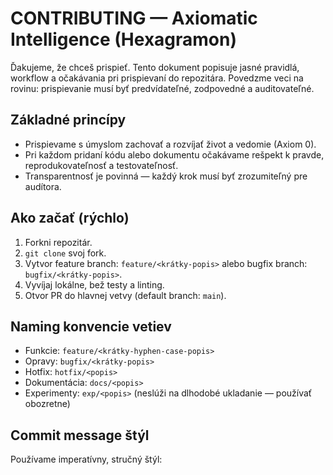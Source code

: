 # CONTRIBUTING — Axiomatic Intelligence (Hexagramon)

Ďakujeme, že chceš prispieť. Tento dokument popisuje jasné pravidlá, workflow a očakávania pri prispievaní do repozitára. Povedzme veci na rovinu: prispievanie musí byť predvídateľné, zodpovedné a auditovateľné.

## Základné princípy
- Prispievame s úmyslom zachovať a rozvíjať život a vedomie (Axiom 0).  
- Pri každom pridaní kódu alebo dokumentu očakávame rešpekt k pravde, reprodukovateľnosť a testovateľnosť.  
- Transparentnosť je povinná — každý krok musí byť zrozumiteľný pre audítora.

## Ako začať (rýchlo)
1. Forkni repozitár.
2. `git clone` svoj fork.
3. Vytvor feature branch: `feature/<krátky-popis>` alebo bugfix branch: `bugfix/<krátky-popis>`.
4. Vyvíjaj lokálne, bež testy a linting.
5. Otvor PR do hlavnej vetvy (default branch: `main`).

## Naming konvencie vetiev
- Funkcie: `feature/<krátky-hyphen-case-popis>`
- Opravy: `bugfix/<krátky-popis>`
- Hotfix: `hotfix/<popis>`
- Dokumentácia: `docs/<popis>`
- Experimenty: `exp/<popis>` (neslúži na dlhodobé ukladanie — používať obozretne)

## Commit message štýl
Používame imperatívny, stručný štýl:
